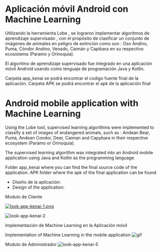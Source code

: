 # Aplicación móvil Android con Machine Learning 


Utilizando la herramienta Lobe , se lograron implementar algoritmos de aprendizaje supervisado , con el propósito  de clasificar un conjunto 
de imágenes  de animales en peligro de extinción  como son : Oso Andino, Puma, Cóndor  Andino, Venado,  Caimán y Capibara en su respectivo 
ecosistema (Paramo y Orinoquia).

El algoritmo de aprendizaje supervisado fue integrado en una aplicación  móvil  Android usando como lenguaje de programación  Java y Kotlin. 

Carpeta app_kenai se podrá  encontrar el codigo fuente final de la aplicación.
Carpeta APK se podrá  encontrar el apk de la aplicación final 


# Android mobile application with Machine Learning
Using the Lobe tool, supervised learning algorithms were implemented to classify a set of images of endangered animals, such as : Andean Bear,
Puma, Andean Condor, Deer, Caiman and Capybara in their respective ecosystem (Paramo or Orinoquia).  

The supervised learning algorithm was integrated into an Android mobile application using Java and Kotlin as the programming language. 

Folder app_kenai where you can find the final source code of the application.
APK folder where the apk of the final application can be found 




* Diseño de la aplicación:
* Design of the application:

 Modulo de Cliente 

[![look-app-kenai-1.png](https://i.postimg.cc/dts1JnJG/look-app-kenai-1.png)](https://postimg.cc/RqY9R760)

![look-app-kenai-2](https://user-images.githubusercontent.com/74999870/172408715-ea7f4050-dd2f-4f34-82fa-0d3b1a06a2c7.png)

Implementación  de Machine Learning en la Aplicación  móvil

Implementation of Machine Learning in the mobile application 
![gif](https://user-images.githubusercontent.com/74999870/172411539-b3f215ef-a04a-4dce-a761-459ecec86c01.gif)


Modulo de Administrador 
![look-app-kenai-5](https://user-images.githubusercontent.com/74999870/172408472-1dd3b325-6e25-4e2b-bc1a-de319265ad37.jpg)



